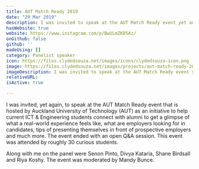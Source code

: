 ```yaml
---
title: AUT Match Ready 2019
date: "29 Mar 2019"
description: I was invited to speak at the AUT Match Ready event yet another time to share my experience with current students.
hasWebsite: true
website: https://www.instagram.com/p/BwULmZKD5Az/
onGithub: false
github: ''
madeUsing: []
category: Panelist speaker
icon: https://files.clydedsouza.net/images/icons/clydedsouza-icon.png
image: https://files.clydedsouza.net/images/projects/aut-match-ready-2019.jpg
imageDescription: I was invited to speak at the AUT Match Ready event yet another time to share my experience with current students.
relativeURL: 
isActive: true

---
```


I was invited, yet again, to speak at the AUT Match Ready event that is hosted by Auckland University of Technology (AUT) as an initiative to help current ICT & Engineering students connect with alumni to get a glimpse of what a real-world experience feels like, what are employers looking for in candidates, tips of presenting themselves in front of prospective employers and much more. The event ended with an open Q&A session. This event was attended by roughly 30 curious students. 

Along with me on the panel were Senon Pinto, Divya Kataria, Shane Birdsall and Riya Koshy. The event was moderated by Mandy Bunce. 

